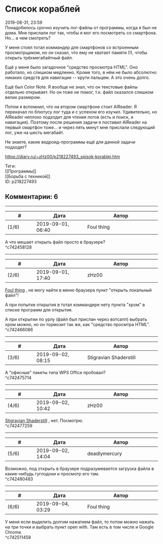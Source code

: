 Список кораблей
===============

  
2019-08-31, 23:59  
 Понадобилось срочно изучить лог-файлы от программы, когда я был не дома. Мне прислали лог так, чтобы я мог его посмотреть со смартфона. Но... а чем смотреть?   
   
 У меня стоял тотал коммандер для смартфонов со встроенным просмотрщиком, но он сказал, что ему не хватает памяти (!), чтобы открыть трёхмегабайтный файл.   
   
 Ещё у меня было загадочное "средство просмотра HTML". Оно работало, но слишком медленно. Кроме того, в нём не было абсолютно никаких средств для навигации -- крути пальцем. А это очень долго.   
   
 Ещё был Color Note. Я вообще не знал, что он текстовые файлы отдельно открывает. Но он тоже не помог, т.к. файл оказался слишком велик размером.   
   
 Потом я вспомнил, что на втором смартфоне стоит AlReader. Я перекачал по блютусу лог туда и с успехом его изучил. Удивительно, но AlReader неплохо подходит для чтения логов (есть и поиск, и навигация). Поэтому после решения задачи я поставил AlReader на первый смартфон тоже... и через пять минут мне прислали следующий лог, уже на шесть мегабайт.   
   
 Не знаете, какие ведроид-программы ещё для данной задачи подходят?   
  
<https://diary.ru/~zHz00/p218227493_spisok-korablej.htm>  
  
Теги:  
[[Программы]]  
[[Борьба с техникой]]  
ID: p218227493  


Комментарии: 6
--------------

  


---



|         #         |              Дата              |                     Автор                     |           ID           |
| --- | --- | --- | --- |
| (1/6) | 2019-09-01, 06:40 | Foul thing | c742458128 |

  
 А что мешает открыть файл просто в браузере?   
 ^c742458128

---



|         #         |              Дата              |                     Автор                     |           ID           |
| --- | --- | --- | --- |
| (2/6) | 2019-09-01, 17:40 | zHz00 | c742466086 |

  
  [Foul thing](http://foulthing.diary.ru "Temporary Internet Flies")  , не могу найти в меню браузера пункт "открыть локальный файл"!   
   
 А при попытке открытия в тотал коммандере нету пункта "хром" в списке программ для открытия.   
   
 А при открытии по урлу (файл был прислан через вотсапп) выбрать хром можно, но он тормозит так же, как "средство просмтра HTML".   
 ^c742466086

---



|         #         |              Дата              |                     Автор                     |           ID           |
| --- | --- | --- | --- |
| (3/6) | 2019-09-02, 08:15 | Stigravian Shaderstill | c742475714 |

  
 А "офисные" пакеты типа WPS Office пробовал?   
 ^c742475714

---



|         #         |              Дата              |                     Автор                     |           ID           |
| --- | --- | --- | --- |
| (4/6) | 2019-09-02, 10:42 | zHz00 | c742477259 |

  
  [Stigravian Shaderstill](http://stigravian.diary.ru "Science, Death, Rock-n-Roll")  , нет. Посмотрю.   
 ^c742477259

---



|         #         |              Дата              |                     Автор                     |           ID           |
| --- | --- | --- | --- |
| (5/6) | 2019-09-02, 14:04 | deadlymercury | c742480483 |

  
 Возможно, под открыть в браузере подразумевается загрузка файла в какие-нибудь гуглодоки и просмотр его там.   
 ^c742480483

---



|         #         |              Дата              |                     Автор                     |           ID           |
| --- | --- | --- | --- |
| (6/6) | 2019-09-04, 03:29 | Foul thing | c742511458 |

  
 У меня если выделить долгим нажатием файл, то потом можно нажать на три точки и выбрать пункт open with. Там есть в том числе и Google Chrome.   
 ^c742511458